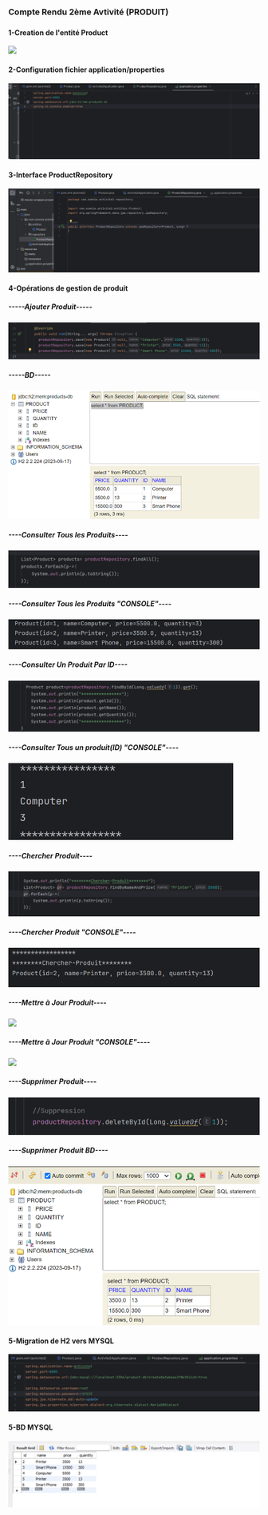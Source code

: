 <h3>Compte Rendu 2ème Avtivité (PRODUIT)<h3>
<h4>1-Creation de l'entité Product</h4>
<img src="Captures/EntitéJpaProduct.png">
<h4>2-Configuration fichier application/properties</h4>
<img src="Captures/ApplicationProperties.png">
<h4>3-Interface ProductRepository</h4>
<img src="Captures/InterfaceProductRepository.png">
<h4>4-Opérations de gestion de produit</h4>
<h5>-----Ajouter Produit-----</h5>
<img src="Captures/AjouterProduit.png">
<h5>-----BD-----</h5>
<img src="Captures/AjoutProdBD.png">
<h5>----Consulter Tous les Produits----</h5>
<img src="Captures/ConsulterTousProduits.png">
<h5>----Consulter Tous les Produits "CONSOLE"----</h5>
<img src="Captures/ConsultertsProConsole.png">
<h5>----Consulter Un Produit Par ID----</h5>
<img src="Captures/ConsulterProduitAvecId.png">
<h5>----Consulter Tous un produit(ID) "CONSOLE"----</h5>
<img src="Captures/ConsulterProdIdConsole.png">
<h5>----Chercher Produit----</h5>
<img src="Captures/ChercherProds.png">
<h5>----Chercher Produit "CONSOLE"----</h5>
<img src="Captures/ChercherPropdConsole.png">
<h5>----Mettre à Jour Produit----</h5>
<img src="Captures/MàjProd.png">
<h5>----Mettre à Jour Produit "CONSOLE"----</h5>
<img src="Captures/MàjConsole.png">
<h5>----Supprimer Produit----</h5>
<img src="Captures/SupprimerProd.png">
<h5>----Supprimer Produit BD----</h5>
<img src="Captures/SuppressionProdBD.png">
<h4>5-Migration de H2 vers MYSQL</h4>
<img src="Captures/AppProperties.png">
<h4>5-BD MYSQL</h4>
<img src="Captures/BD-MySql.png">
